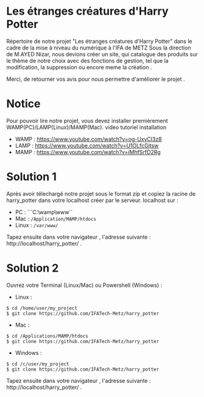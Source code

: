 # Les étranges créatures d'Harry Potter
Répertoire de notre projet "Les étranges créatures d'Harry Potter" dans le cadre de la mise à niveau du numérique à l'IFA de METZ
Sous la direction de M.AYED Nizar, nous devions créer un site, qui catalogue des produits sur le thème de notre choix avec des fonctions de gestion, tel que la modification, la suppression ou encore meme la création . 

Merci, de retourner vos avis pour nous permettre d'améliorer le projet .



# Notice 

Pour pouvoir lire notre projet, vous devez installer premièrement WAMP(PC)/LAMP(Linux)/MAMP(Mac).
video tutoriel installation 

- WAMP : https://www.youtube.com/watch?v=og-UxyCl3z8
- LAMP : https://www.youtube.com/watch?v=U1OLfcGjtsw
- MAMP : https://www.youtube.com/watch?v=iMhfSrfD2Rg

# Solution 1 
Après avoir télechargé notre projet sous le format zip et copiez la racine de harry_potter dans votre localhost créer par le serveur.
localhost sur :

- PC : ```C:\wamp\www``
- Mac : ```/Application/MAMP/htdocs```
- Linux : ```/var/www/```


Tapez ensuite dans votre navigateur , l'adresse suivante : http://localhost/harry_potter/ .

# Solution 2

Ouvrez votre Terminal (Linux/Mac) ou Powershell (Windows) :

- Linux :
```
$ cd /home/user/my_project
$ git clone https://github.com/IFATech-Metz/harry_potter
```

- Mac :
```
$ cd /Applications/MAMP/htdocs
$ git clone https://github.com/IFATech-Metz/harry_potter
```

- Windows :
```
$ cd /c/user/my_project
$ git clone https://github.com/IFATech-Metz/harry_potter
```

Tapez ensuite dans votre navigateur , l'adresse suivante : http://localhost/harry_potter/ .

